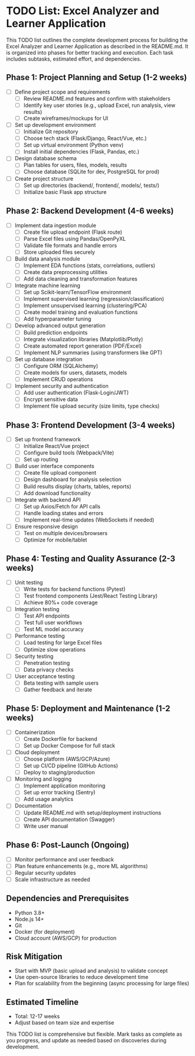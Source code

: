 # TODO List: Excel Analyzer and Learner Application

This TODO list outlines the complete development process for building the Excel Analyzer and Learner Application as described in the README.md. It is organized into phases for better tracking and execution. Each task includes subtasks, estimated effort, and dependencies.

## Phase 1: Project Planning and Setup (1-2 weeks)
- [ ] Define project scope and requirements
  - [ ] Review README.md features and confirm with stakeholders
  - [ ] Identify key user stories (e.g., upload Excel, run analysis, view results)
  - [ ] Create wireframes/mockups for UI
- [ ] Set up development environment
  - [ ] Initialize Git repository
  - [ ] Choose tech stack (Flask/Django, React/Vue, etc.)
  - [ ] Set up virtual environment (Python venv)
  - [ ] Install initial dependencies (Flask, Pandas, etc.)
- [ ] Design database schema
  - [ ] Plan tables for users, files, models, results
  - [ ] Choose database (SQLite for dev, PostgreSQL for prod)
- [ ] Create project structure
  - [ ] Set up directories (backend/, frontend/, models/, tests/)
  - [ ] Initialize basic Flask app structure

## Phase 2: Backend Development (4-6 weeks)
- [ ] Implement data ingestion module
  - [ ] Create file upload endpoint (Flask route)
  - [ ] Parse Excel files using Pandas/OpenPyXL
  - [ ] Validate file formats and handle errors
  - [ ] Store uploaded files securely
- [ ] Build data analysis module
  - [ ] Implement EDA functions (stats, correlations, outliers)
  - [ ] Create data preprocessing utilities
  - [ ] Add data cleaning and transformation features
- [ ] Integrate machine learning
  - [ ] Set up Scikit-learn/TensorFlow environment
  - [ ] Implement supervised learning (regression/classification)
  - [ ] Implement unsupervised learning (clustering/PCA)
  - [ ] Create model training and evaluation functions
  - [ ] Add hyperparameter tuning
- [ ] Develop advanced output generation
  - [ ] Build prediction endpoints
  - [ ] Integrate visualization libraries (Matplotlib/Plotly)
  - [ ] Create automated report generation (PDF/Excel)
  - [ ] Implement NLP summaries (using transformers like GPT)
- [ ] Set up database integration
  - [ ] Configure ORM (SQLAlchemy)
  - [ ] Create models for users, datasets, models
  - [ ] Implement CRUD operations
- [ ] Implement security and authentication
  - [ ] Add user authentication (Flask-Login/JWT)
  - [ ] Encrypt sensitive data
  - [ ] Implement file upload security (size limits, type checks)

## Phase 3: Frontend Development (3-4 weeks)
- [ ] Set up frontend framework
  - [ ] Initialize React/Vue project
  - [ ] Configure build tools (Webpack/Vite)
  - [ ] Set up routing
- [ ] Build user interface components
  - [ ] Create file upload component
  - [ ] Design dashboard for analysis selection
  - [ ] Build results display (charts, tables, reports)
  - [ ] Add download functionality
- [ ] Integrate with backend API
  - [ ] Set up Axios/Fetch for API calls
  - [ ] Handle loading states and errors
  - [ ] Implement real-time updates (WebSockets if needed)
- [ ] Ensure responsive design
  - [ ] Test on multiple devices/browsers
  - [ ] Optimize for mobile/tablet

## Phase 4: Testing and Quality Assurance (2-3 weeks)
- [ ] Unit testing
  - [ ] Write tests for backend functions (Pytest)
  - [ ] Test frontend components (Jest/React Testing Library)
  - [ ] Achieve 80%+ code coverage
- [ ] Integration testing
  - [ ] Test API endpoints
  - [ ] Test full user workflows
  - [ ] Test ML model accuracy
- [ ] Performance testing
  - [ ] Load testing for large Excel files
  - [ ] Optimize slow operations
- [ ] Security testing
  - [ ] Penetration testing
  - [ ] Data privacy checks
- [ ] User acceptance testing
  - [ ] Beta testing with sample users
  - [ ] Gather feedback and iterate

## Phase 5: Deployment and Maintenance (1-2 weeks)
- [ ] Containerization
  - [ ] Create Dockerfile for backend
  - [ ] Set up Docker Compose for full stack
- [ ] Cloud deployment
  - [ ] Choose platform (AWS/GCP/Azure)
  - [ ] Set up CI/CD pipeline (GitHub Actions)
  - [ ] Deploy to staging/production
- [ ] Monitoring and logging
  - [ ] Implement application monitoring
  - [ ] Set up error tracking (Sentry)
  - [ ] Add usage analytics
- [ ] Documentation
  - [ ] Update README.md with setup/deployment instructions
  - [ ] Create API documentation (Swagger)
  - [ ] Write user manual

## Phase 6: Post-Launch (Ongoing)
- [ ] Monitor performance and user feedback
- [ ] Plan feature enhancements (e.g., more ML algorithms)
- [ ] Regular security updates
- [ ] Scale infrastructure as needed

## Dependencies and Prerequisites
- Python 3.8+
- Node.js 14+
- Git
- Docker (for deployment)
- Cloud account (AWS/GCP) for production

## Risk Mitigation
- Start with MVP (basic upload and analysis) to validate concept
- Use open-source libraries to reduce development time
- Plan for scalability from the beginning (async processing for large files)

## Estimated Timeline
- Total: 12-17 weeks
- Adjust based on team size and expertise

This TODO list is comprehensive but flexible. Mark tasks as complete as you progress, and update as needed based on discoveries during development.
